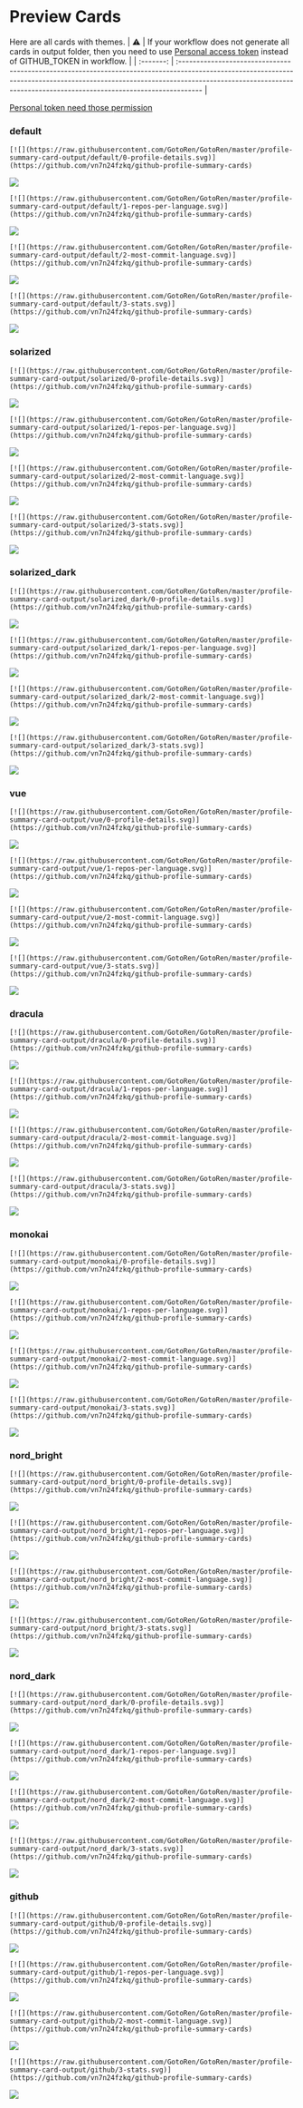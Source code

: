
# Preview Cards

Here are all cards with themes.
| :warning: | If your workflow does not generate all cards in output folder, then you need to use [Personal access token](https://docs.github.com/en/actions/configuring-and-managing-workflows/creating-and-storing-encrypted-secrets) instead of GITHUB_TOKEN in workflow. |
| :-------: | :------------------------------------------------------------------------------------------------------------------------------------------------------------------------------------------------------------------------------------------------ |

[Personal token need those permission](https://github.com/vn7n24fzkq/github-profile-summary-cards/wiki/Personal-access-token-permissions)


### default


```
[![](https://raw.githubusercontent.com/GotoRen/GotoRen/master/profile-summary-card-output/default/0-profile-details.svg)](https://github.com/vn7n24fzkq/github-profile-summary-cards)
```
![](https://raw.githubusercontent.com/GotoRen/GotoRen/master/profile-summary-card-output/default/0-profile-details.svg)


```
[![](https://raw.githubusercontent.com/GotoRen/GotoRen/master/profile-summary-card-output/default/1-repos-per-language.svg)](https://github.com/vn7n24fzkq/github-profile-summary-cards)
```
![](https://raw.githubusercontent.com/GotoRen/GotoRen/master/profile-summary-card-output/default/1-repos-per-language.svg)


```
[![](https://raw.githubusercontent.com/GotoRen/GotoRen/master/profile-summary-card-output/default/2-most-commit-language.svg)](https://github.com/vn7n24fzkq/github-profile-summary-cards)
```
![](https://raw.githubusercontent.com/GotoRen/GotoRen/master/profile-summary-card-output/default/2-most-commit-language.svg)


```
[![](https://raw.githubusercontent.com/GotoRen/GotoRen/master/profile-summary-card-output/default/3-stats.svg)](https://github.com/vn7n24fzkq/github-profile-summary-cards)
```
![](https://raw.githubusercontent.com/GotoRen/GotoRen/master/profile-summary-card-output/default/3-stats.svg)


### solarized


```
[![](https://raw.githubusercontent.com/GotoRen/GotoRen/master/profile-summary-card-output/solarized/0-profile-details.svg)](https://github.com/vn7n24fzkq/github-profile-summary-cards)
```
![](https://raw.githubusercontent.com/GotoRen/GotoRen/master/profile-summary-card-output/solarized/0-profile-details.svg)


```
[![](https://raw.githubusercontent.com/GotoRen/GotoRen/master/profile-summary-card-output/solarized/1-repos-per-language.svg)](https://github.com/vn7n24fzkq/github-profile-summary-cards)
```
![](https://raw.githubusercontent.com/GotoRen/GotoRen/master/profile-summary-card-output/solarized/1-repos-per-language.svg)


```
[![](https://raw.githubusercontent.com/GotoRen/GotoRen/master/profile-summary-card-output/solarized/2-most-commit-language.svg)](https://github.com/vn7n24fzkq/github-profile-summary-cards)
```
![](https://raw.githubusercontent.com/GotoRen/GotoRen/master/profile-summary-card-output/solarized/2-most-commit-language.svg)


```
[![](https://raw.githubusercontent.com/GotoRen/GotoRen/master/profile-summary-card-output/solarized/3-stats.svg)](https://github.com/vn7n24fzkq/github-profile-summary-cards)
```
![](https://raw.githubusercontent.com/GotoRen/GotoRen/master/profile-summary-card-output/solarized/3-stats.svg)


### solarized_dark


```
[![](https://raw.githubusercontent.com/GotoRen/GotoRen/master/profile-summary-card-output/solarized_dark/0-profile-details.svg)](https://github.com/vn7n24fzkq/github-profile-summary-cards)
```
![](https://raw.githubusercontent.com/GotoRen/GotoRen/master/profile-summary-card-output/solarized_dark/0-profile-details.svg)


```
[![](https://raw.githubusercontent.com/GotoRen/GotoRen/master/profile-summary-card-output/solarized_dark/1-repos-per-language.svg)](https://github.com/vn7n24fzkq/github-profile-summary-cards)
```
![](https://raw.githubusercontent.com/GotoRen/GotoRen/master/profile-summary-card-output/solarized_dark/1-repos-per-language.svg)


```
[![](https://raw.githubusercontent.com/GotoRen/GotoRen/master/profile-summary-card-output/solarized_dark/2-most-commit-language.svg)](https://github.com/vn7n24fzkq/github-profile-summary-cards)
```
![](https://raw.githubusercontent.com/GotoRen/GotoRen/master/profile-summary-card-output/solarized_dark/2-most-commit-language.svg)


```
[![](https://raw.githubusercontent.com/GotoRen/GotoRen/master/profile-summary-card-output/solarized_dark/3-stats.svg)](https://github.com/vn7n24fzkq/github-profile-summary-cards)
```
![](https://raw.githubusercontent.com/GotoRen/GotoRen/master/profile-summary-card-output/solarized_dark/3-stats.svg)


### vue


```
[![](https://raw.githubusercontent.com/GotoRen/GotoRen/master/profile-summary-card-output/vue/0-profile-details.svg)](https://github.com/vn7n24fzkq/github-profile-summary-cards)
```
![](https://raw.githubusercontent.com/GotoRen/GotoRen/master/profile-summary-card-output/vue/0-profile-details.svg)


```
[![](https://raw.githubusercontent.com/GotoRen/GotoRen/master/profile-summary-card-output/vue/1-repos-per-language.svg)](https://github.com/vn7n24fzkq/github-profile-summary-cards)
```
![](https://raw.githubusercontent.com/GotoRen/GotoRen/master/profile-summary-card-output/vue/1-repos-per-language.svg)


```
[![](https://raw.githubusercontent.com/GotoRen/GotoRen/master/profile-summary-card-output/vue/2-most-commit-language.svg)](https://github.com/vn7n24fzkq/github-profile-summary-cards)
```
![](https://raw.githubusercontent.com/GotoRen/GotoRen/master/profile-summary-card-output/vue/2-most-commit-language.svg)


```
[![](https://raw.githubusercontent.com/GotoRen/GotoRen/master/profile-summary-card-output/vue/3-stats.svg)](https://github.com/vn7n24fzkq/github-profile-summary-cards)
```
![](https://raw.githubusercontent.com/GotoRen/GotoRen/master/profile-summary-card-output/vue/3-stats.svg)


### dracula


```
[![](https://raw.githubusercontent.com/GotoRen/GotoRen/master/profile-summary-card-output/dracula/0-profile-details.svg)](https://github.com/vn7n24fzkq/github-profile-summary-cards)
```
![](https://raw.githubusercontent.com/GotoRen/GotoRen/master/profile-summary-card-output/dracula/0-profile-details.svg)


```
[![](https://raw.githubusercontent.com/GotoRen/GotoRen/master/profile-summary-card-output/dracula/1-repos-per-language.svg)](https://github.com/vn7n24fzkq/github-profile-summary-cards)
```
![](https://raw.githubusercontent.com/GotoRen/GotoRen/master/profile-summary-card-output/dracula/1-repos-per-language.svg)


```
[![](https://raw.githubusercontent.com/GotoRen/GotoRen/master/profile-summary-card-output/dracula/2-most-commit-language.svg)](https://github.com/vn7n24fzkq/github-profile-summary-cards)
```
![](https://raw.githubusercontent.com/GotoRen/GotoRen/master/profile-summary-card-output/dracula/2-most-commit-language.svg)


```
[![](https://raw.githubusercontent.com/GotoRen/GotoRen/master/profile-summary-card-output/dracula/3-stats.svg)](https://github.com/vn7n24fzkq/github-profile-summary-cards)
```
![](https://raw.githubusercontent.com/GotoRen/GotoRen/master/profile-summary-card-output/dracula/3-stats.svg)


### monokai


```
[![](https://raw.githubusercontent.com/GotoRen/GotoRen/master/profile-summary-card-output/monokai/0-profile-details.svg)](https://github.com/vn7n24fzkq/github-profile-summary-cards)
```
![](https://raw.githubusercontent.com/GotoRen/GotoRen/master/profile-summary-card-output/monokai/0-profile-details.svg)


```
[![](https://raw.githubusercontent.com/GotoRen/GotoRen/master/profile-summary-card-output/monokai/1-repos-per-language.svg)](https://github.com/vn7n24fzkq/github-profile-summary-cards)
```
![](https://raw.githubusercontent.com/GotoRen/GotoRen/master/profile-summary-card-output/monokai/1-repos-per-language.svg)


```
[![](https://raw.githubusercontent.com/GotoRen/GotoRen/master/profile-summary-card-output/monokai/2-most-commit-language.svg)](https://github.com/vn7n24fzkq/github-profile-summary-cards)
```
![](https://raw.githubusercontent.com/GotoRen/GotoRen/master/profile-summary-card-output/monokai/2-most-commit-language.svg)


```
[![](https://raw.githubusercontent.com/GotoRen/GotoRen/master/profile-summary-card-output/monokai/3-stats.svg)](https://github.com/vn7n24fzkq/github-profile-summary-cards)
```
![](https://raw.githubusercontent.com/GotoRen/GotoRen/master/profile-summary-card-output/monokai/3-stats.svg)


### nord_bright


```
[![](https://raw.githubusercontent.com/GotoRen/GotoRen/master/profile-summary-card-output/nord_bright/0-profile-details.svg)](https://github.com/vn7n24fzkq/github-profile-summary-cards)
```
![](https://raw.githubusercontent.com/GotoRen/GotoRen/master/profile-summary-card-output/nord_bright/0-profile-details.svg)


```
[![](https://raw.githubusercontent.com/GotoRen/GotoRen/master/profile-summary-card-output/nord_bright/1-repos-per-language.svg)](https://github.com/vn7n24fzkq/github-profile-summary-cards)
```
![](https://raw.githubusercontent.com/GotoRen/GotoRen/master/profile-summary-card-output/nord_bright/1-repos-per-language.svg)


```
[![](https://raw.githubusercontent.com/GotoRen/GotoRen/master/profile-summary-card-output/nord_bright/2-most-commit-language.svg)](https://github.com/vn7n24fzkq/github-profile-summary-cards)
```
![](https://raw.githubusercontent.com/GotoRen/GotoRen/master/profile-summary-card-output/nord_bright/2-most-commit-language.svg)


```
[![](https://raw.githubusercontent.com/GotoRen/GotoRen/master/profile-summary-card-output/nord_bright/3-stats.svg)](https://github.com/vn7n24fzkq/github-profile-summary-cards)
```
![](https://raw.githubusercontent.com/GotoRen/GotoRen/master/profile-summary-card-output/nord_bright/3-stats.svg)


### nord_dark


```
[![](https://raw.githubusercontent.com/GotoRen/GotoRen/master/profile-summary-card-output/nord_dark/0-profile-details.svg)](https://github.com/vn7n24fzkq/github-profile-summary-cards)
```
![](https://raw.githubusercontent.com/GotoRen/GotoRen/master/profile-summary-card-output/nord_dark/0-profile-details.svg)


```
[![](https://raw.githubusercontent.com/GotoRen/GotoRen/master/profile-summary-card-output/nord_dark/1-repos-per-language.svg)](https://github.com/vn7n24fzkq/github-profile-summary-cards)
```
![](https://raw.githubusercontent.com/GotoRen/GotoRen/master/profile-summary-card-output/nord_dark/1-repos-per-language.svg)


```
[![](https://raw.githubusercontent.com/GotoRen/GotoRen/master/profile-summary-card-output/nord_dark/2-most-commit-language.svg)](https://github.com/vn7n24fzkq/github-profile-summary-cards)
```
![](https://raw.githubusercontent.com/GotoRen/GotoRen/master/profile-summary-card-output/nord_dark/2-most-commit-language.svg)


```
[![](https://raw.githubusercontent.com/GotoRen/GotoRen/master/profile-summary-card-output/nord_dark/3-stats.svg)](https://github.com/vn7n24fzkq/github-profile-summary-cards)
```
![](https://raw.githubusercontent.com/GotoRen/GotoRen/master/profile-summary-card-output/nord_dark/3-stats.svg)


### github


```
[![](https://raw.githubusercontent.com/GotoRen/GotoRen/master/profile-summary-card-output/github/0-profile-details.svg)](https://github.com/vn7n24fzkq/github-profile-summary-cards)
```
![](https://raw.githubusercontent.com/GotoRen/GotoRen/master/profile-summary-card-output/github/0-profile-details.svg)


```
[![](https://raw.githubusercontent.com/GotoRen/GotoRen/master/profile-summary-card-output/github/1-repos-per-language.svg)](https://github.com/vn7n24fzkq/github-profile-summary-cards)
```
![](https://raw.githubusercontent.com/GotoRen/GotoRen/master/profile-summary-card-output/github/1-repos-per-language.svg)


```
[![](https://raw.githubusercontent.com/GotoRen/GotoRen/master/profile-summary-card-output/github/2-most-commit-language.svg)](https://github.com/vn7n24fzkq/github-profile-summary-cards)
```
![](https://raw.githubusercontent.com/GotoRen/GotoRen/master/profile-summary-card-output/github/2-most-commit-language.svg)


```
[![](https://raw.githubusercontent.com/GotoRen/GotoRen/master/profile-summary-card-output/github/3-stats.svg)](https://github.com/vn7n24fzkq/github-profile-summary-cards)
```
![](https://raw.githubusercontent.com/GotoRen/GotoRen/master/profile-summary-card-output/github/3-stats.svg)

